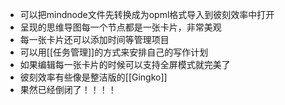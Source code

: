 - 可以把mindnode文件先转换成为opml格式导入到彼刻效率中打开
- 呈现的思维导图每一个节点都是一张卡片，非常美观
- 每一张卡片还可以添加时间等管理项目
- 可以用[[任务管理]]的方式来安排自己的写作计划
- 如果编辑每一张卡片的时候可以支持全屏模式就完美了
- 彼刻效率有些像是整洁版的[[Gingko]]
- 果然已经倒闭了！！！！
